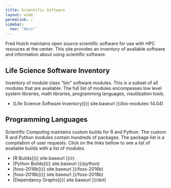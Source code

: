 ```yaml
---
title: Scientific Software 
layout: wide
permalink: /
sidebar:
  nav: "docs"
---
```


Fred Hutch maintains open source scientific software for use with HPC resouces at the center. This site provides an
inventory of available software and information about using scientific software. 

## Life Science Software Inventory
Inventory of module class "bio" software modules.  This is a subset of all modules that are available. The full
list of modules encompesses low level system libraries, math libraries, programming languages, visutilzation tools. 

 - [Life Science Software Inventory]({{ site.baseurl }}/bio-modules-14.04)

## Programming Languages
Scientific Computing maintains custom builds for R and Python. The
custom R and Python modules contain hundreds of packages. The package
list is a compilation of user requests.  Click on the links
bellow to see a list of available builds with a list of modules.

 - [R Builds]({{ site.baseurl }}/r)
 - [Python Builds]({{ site.baseurl }}/python)
 - [foss-2016b]({{ site.baseurl }}/foss-2016b)
 - [foss-2018b]({{ site.baseurl }}/foss-2018b)
 - [Dependancy Graphs]({{ site.baseurl }}/dot)

